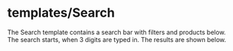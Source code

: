 <!-- firescout-component -->

# templates/Search

The Search template contains a search bar with filters and products below. The search starts, when 3 digits are typed in. The results are shown below.
